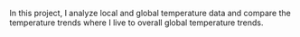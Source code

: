 In this project, I analyze local and global temperature data and compare the temperature trends where I live to overall global temperature trends.
